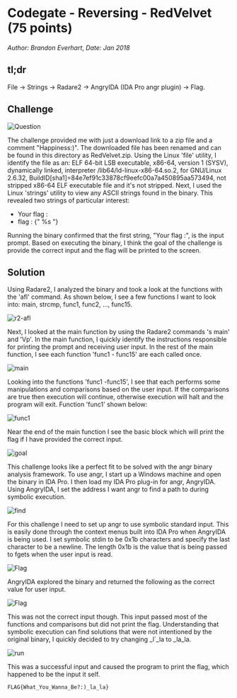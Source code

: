 # Codegate - Reversing - RedVelvet (75 points)
_Author: Brandon Everhart_, _Date: Jan 2018_

## tl;dr

File -> Strings -> Radare2 -> AngryIDA (IDA Pro angr plugin) -> Flag.

## Challenge

![Question](./Files/challenge.png)

The challenge provided me with just a download link to a zip file and a comment "Happiness:)". The downloaded file has been renamed and can be found in this directory as RedVelvet.zip. Using the Linux 'file' utility, I identify the file as an: ELF 64-bit LSB executable, x86-64, version 1 (SYSV), dynamically linked, interpreter /lib64/ld-linux-x86-64.so.2, for GNU/Linux 2.6.32, BuildID[sha1]=84e7ef91c33878cf9eefc00a7a450895aa573494, not stripped
x86-64 ELF executable file and it's not stripped. Next, I used the Linux 'strings' utility to view any ASCII strings found in the binary. This revealed two strings of particular interest:
- Your flag :
- flag : {" %s "}

Running the binary confirmed that the first string, "Your flag :", is the input prompt. Based on executing the binary, I think the goal of the challenge is provide the correct input and the flag will be printed to the screen.


## Solution

Using Radare2, I analyzed the binary and took a look at the functions with the 'afl' command. As shown below, I see a few functions I want to look into: main, strcmp, func1, func2, ..., func15.

![r2-afl](./Files/r2_afl.png)

Next, I looked at the main function by using the Radare2 commands 's main' and 'Vp'. In the main function, I quickly identify the instructions responsible for printing the prompt and receiving user input. In the rest of the main function, I see each function 'func1 - func15' are each called once. 

![main](./Files/main.png)

Looking into the functions 'func1 -func15', I see that each performs some manipulations and comparisons based on the user input. If the comparisons are true then execution will continue, otherwise execution will halt and the program will exit. Function 'func1' shown below: 

![func1](./Files/func1.png)

Near the end of the main function I see the basic block which will print the flag if I have provided the correct input.

![goal](./Files/goal.png)

This challenge looks like a perfect fit to be solved with the angr binary analysis framework. To use angr, I start up a Windows machine and open the binary in IDA Pro. I then load my IDA Pro plug-in for angr, AngryIDA. Using AngryIDA, I set the address I want angr to find a path to during symbolic execution. 

![find](./Files/AngryIDA_set_find.png)

For this challenge I need to set up angr to use symbolic standard input. This is easily done through the context menus built into IDA Pro when AngryIDA is being used. I set symbolic stdin to be 0x1b characters and specify the last character to be a newline. The length 0x1b is the value that is being passed to fgets when the user input is read. 

![Flag](./Files/AngryIDA_explore_options.png)

AngryIDA explored the binary and returned the following as the correct value for user input. 

![Flag](./Files/flag.png)

This was not the correct input though. This input passed most of the functions and comparisons but did not print the flag. Understanding that symbolic execution can find solutions that were not intentioned by the original binary, I quickly decided to try changing \_l`\_la to \_la\_la.

![run](./Files/run.png)

This was a successful input and caused the program to print the flag, which happened to be the input it self. 

`FLAG{What_You_Wanna_Be?:)_la_la}`